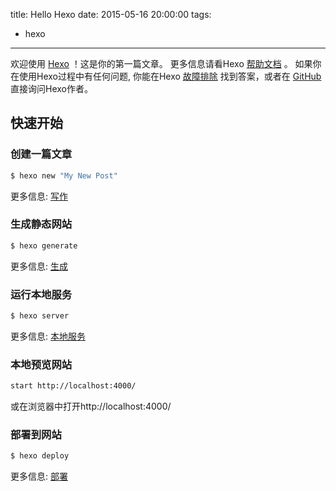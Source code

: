 title: Hello Hexo
date: 2015-05-16 20:00:00
tags:
 - hexo
---
欢迎使用 [Hexo](http://hexo.io/) ！这是你的第一篇文章。 更多信息请看Hexo [帮助文档](http://hexo.io/docs/) 。 如果你在使用Hexo过程中有任何问题, 你能在Hexo [故障排除](http://hexo.io/docs/troubleshooting.html) 找到答案，或者在 [GitHub](https://github.com/hexojs/hexo/issues) 直接询问Hexo作者。

## 快速开始

### 创建一篇文章

``` bash
$ hexo new "My New Post"
```
<!--more-->
更多信息: [写作](http://hexo.io/docs/writing.html)

### 生成静态网站

``` bash
$ hexo generate
```

更多信息: [生成](http://hexo.io/docs/generating.html)

### 运行本地服务

``` bash
$ hexo server
```
更多信息: [本地服务](http://hexo.io/docs/server.html)


### 本地预览网站

``` bash
start http://localhost:4000/
```
或在浏览器中打开http://localhost:4000/

### 部署到网站

``` bash
$ hexo deploy
```

更多信息: [部署](http://hexo.io/docs/deployment.html)